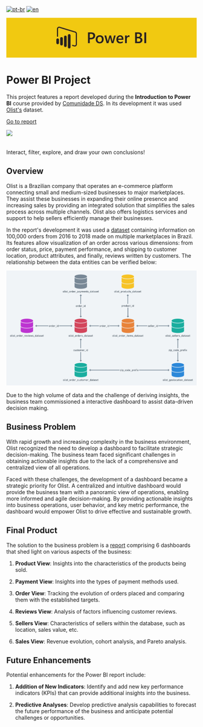 [![pt-br](https://img.shields.io/badge/language-pt--br-green.svg)](https://github.com/GustavoNascimento98/curso-powerbi-cds/blob/main/README.md)
[![en](https://img.shields.io/badge/language-en-red.svg)](https://github.com/GustavoNascimento98/curso-powerbi-cds/blob/main/README-en.md)

![](img/powerbi-cover.jpg)


# Power BI Project

This project features a report developed during the **Introduction to Power BI** course provided by [Comunidade DS](https://www.comunidadeds.com/). In its development it was used [Olist's](https://www.kaggle.com/datasets/olistbr/brazilian-ecommerce) dataset.

[Go to report](https://app.powerbi.com/view?r=eyJrIjoiNDFhOTNmZTctMDVhYy00ZDYyLWI1ZTMtYTE0YzIyMmFhNmNmIiwidCI6ImRhNmQ0OWRhLTU1N2MtNDQxNy04YWVmLTg4ZTA1MDcxOTE0MyJ9)

[![](img/dash.gif)](https://app.powerbi.com/view?r=eyJrIjoiNDFhOTNmZTctMDVhYy00ZDYyLWI1ZTMtYTE0YzIyMmFhNmNmIiwidCI6ImRhNmQ0OWRhLTU1N2MtNDQxNy04YWVmLTg4ZTA1MDcxOTE0MyJ9)

</br>
Interact, filter, explore, and draw your own conclusions!

## Overview
Olist is a Brazilian company that operates an e-commerce platform connecting small and medium-sized businesses to major marketplaces. They assist these businesses in expanding their online presence and increasing sales by providing an integrated solution that simplifies the sales process across multiple channels. Olist also offers logistics services and support to help sellers efficiently manage their businesses.

In the report's development it was used a [dataset](https://www.kaggle.com/datasets/olistbr/brazilian-ecommerce) containing information on 100,000 orders from 2016 to 2018 made on multiple marketplaces in Brazil. Its features allow visualization of an order across various dimensions: from order status, price, payment performance, and shipping to customer location, product attributes, and finally, reviews written by customers. The relationship between the data entities can be verified below:

![](img/data-schema.png)

Due to the high volume of data and the challenge of deriving insights, the business team commissioned a interactive dashboard to assist data-driven decision making.

## Business Problem
With rapid growth and increasing complexity in the business environment, Olist recognized the need to develop a dashboard to facilitate strategic decision-making. The business team faced significant challenges in obtaining actionable insights due to the lack of a comprehensive and centralized view of all operations.

Faced with these challenges, the development of a dashboard became a strategic priority for Olist. A centralized and intuitive dashboard would provide the business team with a panoramic view of operations, enabling more informed and agile decision-making. By providing actionable insights into business operations, user behavior, and key metric performance, the dashboard would empower Olist to drive effective and sustainable growth.


## Final Product
The solution to the business problem is a [report](https://app.powerbi.com/view?r=eyJrIjoiNDFhOTNmZTctMDVhYy00ZDYyLWI1ZTMtYTE0YzIyMmFhNmNmIiwidCI6ImRhNmQ0OWRhLTU1N2MtNDQxNy04YWVmLTg4ZTA1MDcxOTE0MyJ9) comprising 6 dashboards that shed light on various aspects of the business:

1. **Product View**: Insights into the characteristics of the products being sold.

2. **Payment View**: Insights into the types of payment methods used.

3. **Order View**: Tracking the evolution of orders placed and comparing them with the established targets.

4. **Reviews View**: Analysis of factors influencing customer reviews.

5. **Sellers View**: Characteristics of sellers within the database, such as location, sales value, etc.

6. **Sales View**: Revenue evolution, cohort analysis, and Pareto analysis.


## Future Enhancements
Potential enhancements for the Power BI report include:

1. **Addition of New Indicators**: Identify and add new key performance indicators (KPIs) that can provide additional insights into the business.

2. **Predictive Analyses**: Develop predictive analysis capabilities to forecast the future performance of the business and anticipate potential challenges or opportunities.


